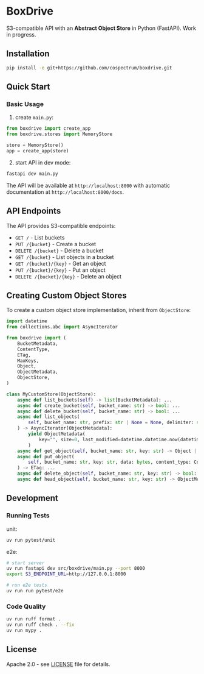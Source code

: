 # BoxDrive

S3-compatible API with an **Abstract Object Store** in Python (FastAPI).
Work in progress.

## Installation

```bash
pip install -e git+https://github.com/cospectrum/boxdrive.git
```

## Quick Start

### Basic Usage

1. create `main.py`:
```python
from boxdrive import create_app
from boxdrive.stores import MemoryStore

store = MemoryStore()
app = create_app(store)
```

2. start API in dev mode:
```bash
fastapi dev main.py
```
The API will be available at `http://localhost:8000` with automatic documentation at `http://localhost:8000/docs`.

## API Endpoints

The API provides S3-compatible endpoints:

- `GET /` - List buckets
- `PUT /{bucket}` - Create a bucket
- `DELETE /{bucket}` - Delete a bucket
- `GET /{bucket}` - List objects in a bucket
- `GET /{bucket}/{key}` - Get an object
- `PUT /{bucket}/{key}` - Put an object
- `DELETE /{bucket}/{key}` - Delete an object

## Creating Custom Object Stores

To create a custom object store implementation, inherit from `ObjectStore`:

```python
import datetime
from collections.abc import AsyncIterator

from boxdrive import (
    BucketMetadata,
    ContentType,
    ETag,
    MaxKeys,
    Object,
    ObjectMetadata,
    ObjectStore,
)

class MyCustomStore(ObjectStore):
    async def list_buckets(self) -> list[BucketMetadata]: ...
    async def create_bucket(self, bucket_name: str) -> bool: ...
    async def delete_bucket(self, bucket_name: str) -> bool: ...
    async def list_objects(
        self, bucket_name: str, prefix: str | None = None, delimiter: str | None = None, max_keys: MaxKeys | None = None
    ) -> AsyncIterator[ObjectMetadata]:
        yield ObjectMetadata(
            key="", size=0, last_modified=datetime.datetime.now(datetime.UTC), etag="", content_type=""
        )
    async def get_object(self, bucket_name: str, key: str) -> Object | None: ...
    async def put_object(
        self, bucket_name: str, key: str, data: bytes, content_type: ContentType | None = None
    ) -> ETag: ...
    async def delete_object(self, bucket_name: str, key: str) -> bool: ...
    async def head_object(self, bucket_name: str, key: str) -> ObjectMetadata | None: ...
```

## Development

### Running Tests

unit:
```bash
uv run pytest/unit
```

e2e:
```bash
# start server
uv run fastapi dev src/boxdrive/main.py --port 8000
export S3_ENDPOINT_URL=http://127.0.0.1:8000

# run e2e tests
uv run run pytest/e2e
```

### Code Quality

```bash
uv run ruff format .
uv run ruff check . --fix
uv run mypy .
```

## License

Apache 2.0 - see [LICENSE](./LICENSE) file for details.
